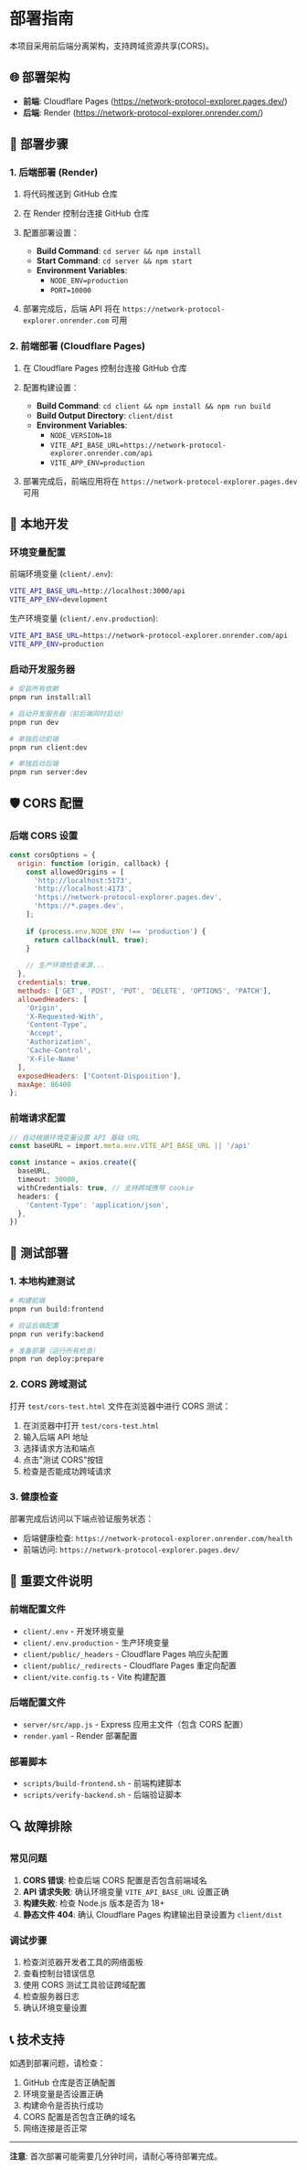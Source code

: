 # 部署指南

本项目采用前后端分离架构，支持跨域资源共享(CORS)。

## 🌐 部署架构

- **前端**: Cloudflare Pages (https://network-protocol-explorer.pages.dev/)
- **后端**: Render (https://network-protocol-explorer.onrender.com/)

## 🚀 部署步骤

### 1. 后端部署 (Render)

1. 将代码推送到 GitHub 仓库
2. 在 Render 控制台连接 GitHub 仓库
3. 配置部署设置：
   - **Build Command**: `cd server && npm install`
   - **Start Command**: `cd server && npm start`
   - **Environment Variables**:
     - `NODE_ENV=production`
     - `PORT=10000`

4. 部署完成后，后端 API 将在 `https://network-protocol-explorer.onrender.com` 可用

### 2. 前端部署 (Cloudflare Pages)

1. 在 Cloudflare Pages 控制台连接 GitHub 仓库
2. 配置构建设置：
   - **Build Command**: `cd client && npm install && npm run build`
   - **Build Output Directory**: `client/dist`
   - **Environment Variables**:
     - `NODE_VERSION=18`
     - `VITE_API_BASE_URL=https://network-protocol-explorer.onrender.com/api`
     - `VITE_APP_ENV=production`

3. 部署完成后，前端应用将在 `https://network-protocol-explorer.pages.dev` 可用

## 🔧 本地开发

### 环境变量配置

前端环境变量 (`client/.env`):
```bash
VITE_API_BASE_URL=http://localhost:3000/api
VITE_APP_ENV=development
```

生产环境变量 (`client/.env.production`):
```bash
VITE_API_BASE_URL=https://network-protocol-explorer.onrender.com/api
VITE_APP_ENV=production
```

### 启动开发服务器

```bash
# 安装所有依赖
pnpm run install:all

# 启动开发服务器（前后端同时启动）
pnpm run dev

# 单独启动前端
pnpm run client:dev

# 单独启动后端
pnpm run server:dev
```

## 🛡️ CORS 配置

### 后端 CORS 设置

```javascript
const corsOptions = {
  origin: function (origin, callback) {
    const allowedOrigins = [
      'http://localhost:5173',
      'http://localhost:4173',
      'https://network-protocol-explorer.pages.dev',
      'https://*.pages.dev',
    ];
    
    if (process.env.NODE_ENV !== 'production') {
      return callback(null, true);
    }
    
    // 生产环境检查来源...
  },
  credentials: true,
  methods: ['GET', 'POST', 'PUT', 'DELETE', 'OPTIONS', 'PATCH'],
  allowedHeaders: [
    'Origin',
    'X-Requested-With',
    'Content-Type',
    'Accept',
    'Authorization',
    'Cache-Control',
    'X-File-Name'
  ],
  exposedHeaders: ['Content-Disposition'],
  maxAge: 86400
};
```

### 前端请求配置

```typescript
// 自动根据环境变量设置 API 基础 URL
const baseURL = import.meta.env.VITE_API_BASE_URL || '/api'

const instance = axios.create({
  baseURL,
  timeout: 30000,
  withCredentials: true, // 支持跨域携带 cookie
  headers: {
    'Content-Type': 'application/json',
  },
})
```

## 🧪 测试部署

### 1. 本地构建测试

```bash
# 构建前端
pnpm run build:frontend

# 验证后端配置
pnpm run verify:backend

# 准备部署（运行所有检查）
pnpm run deploy:prepare
```

### 2. CORS 跨域测试

打开 `test/cors-test.html` 文件在浏览器中进行 CORS 测试：

1. 在浏览器中打开 `test/cors-test.html`
2. 输入后端 API 地址
3. 选择请求方法和端点
4. 点击"测试 CORS"按钮
5. 检查是否能成功跨域请求

### 3. 健康检查

部署完成后访问以下端点验证服务状态：

- 后端健康检查: `https://network-protocol-explorer.onrender.com/health`
- 前端访问: `https://network-protocol-explorer.pages.dev/`

## 📁 重要文件说明

### 前端配置文件

- `client/.env` - 开发环境变量
- `client/.env.production` - 生产环境变量
- `client/public/_headers` - Cloudflare Pages 响应头配置
- `client/public/_redirects` - Cloudflare Pages 重定向配置
- `client/vite.config.ts` - Vite 构建配置

### 后端配置文件

- `server/src/app.js` - Express 应用主文件（包含 CORS 配置）
- `render.yaml` - Render 部署配置

### 部署脚本

- `scripts/build-frontend.sh` - 前端构建脚本
- `scripts/verify-backend.sh` - 后端验证脚本

## 🔍 故障排除

### 常见问题

1. **CORS 错误**: 检查后端 CORS 配置是否包含前端域名
2. **API 请求失败**: 确认环境变量 `VITE_API_BASE_URL` 设置正确
3. **构建失败**: 检查 Node.js 版本是否为 18+
4. **静态文件 404**: 确认 Cloudflare Pages 构建输出目录设置为 `client/dist`

### 调试步骤

1. 检查浏览器开发者工具的网络面板
2. 查看控制台错误信息
3. 使用 CORS 测试工具验证跨域配置
4. 检查服务器日志
5. 确认环境变量设置

## 📞 技术支持

如遇到部署问题，请检查：

1. GitHub 仓库是否正确配置
2. 环境变量是否设置正确
3. 构建命令是否执行成功
4. CORS 配置是否包含正确的域名
5. 网络连接是否正常

---

**注意**: 首次部署可能需要几分钟时间，请耐心等待部署完成。
